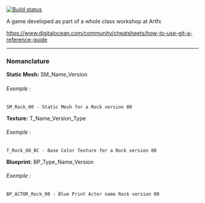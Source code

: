 [![Build status](https://ci.appveyor.com/api/projects/status/dnieol0byy3775el?svg=true)](https://ci.appveyor.com/project/Polygoniste/versus-fighting-game)

A game developed as part of a whole class workshop at Artfx


https://www.digitalocean.com/community/cheatsheets/how-to-use-git-a-reference-guide



---

### Nomanclature

**Static Mesh:** SM_Name_Version
###### Exemple :
```batch
SM_Rock_00 - Static Mesh for a Rock version 00
```

**Texture:** T_Name_Version_Type
###### Exemple :
```batch
T_Rock_00_BC - Base Color Texture for a Rock version 00
```

**Blueprint:** BP_Type_Name_Version
###### Exemple :
```batch
BP_ACTOR_Rock_00 - Blue Print Actor name Rock version 00
```

